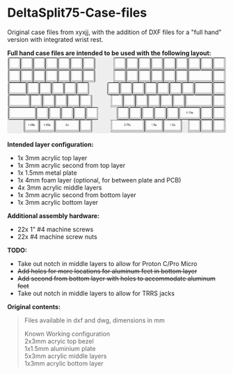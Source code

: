 # DeltaSplit75-Case-files

Original case files from xyxjj, with the addition of DXF files for a "full hand" version with integrated wrist rest.

**Full hand case files are intended to be used with the following layout:**  
![Full Hand Layout](full_hand/layout.png)

**Intended layer configuration:**
- 1x 3mm acrylic top layer
- 1x 3mm acrylic second from top layer
- 1x 1.5mm metal plate
- 1x 4mm foam layer (optional, for between plate and PCB)
- 4x 3mm acrylic middle layers
- 1x 3mm acrylic second from bottom layer
- 1x 3mm acrylic bottom layer

**Additional assembly hardware:**
- 22x 1" #4 machine screws
- 22x #4 machine screw nuts

**TODO:**
- Take out notch in middle layers to allow for Proton C/Pro Micro
- ~~Add holes for more locations for aluminum feet in bottom layer~~
- ~~Add second from bottom layer with holes to accommodate aluminum feet~~
- Take out notch in middle layers to allow for TRRS jacks

**Original contents:**  
> Files available in dxf and dwg, dimensions in mm
>
> Known Working configuration  
> 2x3mm acryic top bezel  
> 1x1.5mm aluminium plate  
> 5x3mm acrylic middle layers  
> 1x3mm acrylic bottom layer

